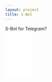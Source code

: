 ```yaml
---
layout: project
title: S-Bot
---
```

<div class="message">
  S-Bot for Telegram?
</div>

<iframe src="//www.stefanos990.com/telegram/s-bot.php" scrolling="no" frameborder="0" style="border:none; overflow:hidden; width:85px;" allowTransparency="true"></iframe>


<script>
  (function(i,s,o,g,r,a,m){i['GoogleAnalyticsObject']=r;i[r]=i[r]||function(){
  (i[r].q=i[r].q||[]).push(arguments)},i[r].l=1*new Date();a=s.createElement(o),
  m=s.getElementsByTagName(o)[0];a.async=1;a.src=g;m.parentNode.insertBefore(a,m)
  })(window,document,'script','//www.google-analytics.com/analytics.js','ga');

  ga('create', 'UA-58975019-1', 'auto');
  ga('send', 'pageview');

</script>